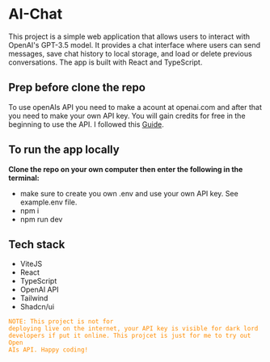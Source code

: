 # AI-Chat

This project is a simple web application that allows users to interact with OpenAI's GPT-3.5 model. It provides a chat interface where users can send messages, save chat history to local storage, and load or delete previous conversations. The app is built with React and TypeScript.

## Prep before clone the repo

To use openAIs API you need to make a acount at openai.com and after that you need to make your own API key. You will gain credits for free in the beginning to use the API. I followed this [Guide](https://platform.openai.com/docs/quickstart).

## To run the app locally

**Clone the repo on your own computer then enter the following in the terminal:**

- make sure to create you own .env and use your own API key. See example.env file.
- npm i
- npm run dev

## Tech stack

- ViteJS
- React
- TypeScript
- OpenAI API
- Tailwind
- Shadcn/ui

<code style="color : darkorange">NOTE: This project is not for deploying live on the internet, your API key is visible for dark lord developers if put it online. This projcet is just for me to try out Open AIs API. Happy coding!</code>
